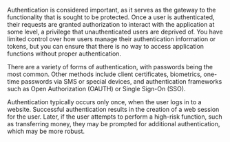 Authentication is considered important, as it serves as the gateway to the functionality that is sought to be protected. Once a user is authenticated, their requests are granted authorization to interact with the application at some level, a privilege that unauthenticated users are deprived of. You have limited control over how users manage their authentication information or tokens, but you can ensure that there is no way to access application functions without proper authentication.

There are a variety of forms of authentication, with passwords being the most common. Other methods include client certificates, biometrics, one-time passwords via SMS or special devices, and authentication frameworks such as Open Authorization (OAUTH) or Single Sign-On (SSO).

Authentication typically occurs only once, when the user logs in to a website. Successful authentication results in the creation of a web session for the user. Later, if the user attempts to perform a high-risk function, such as transferring money, they may be prompted for additional authentication, which may be more robust.
